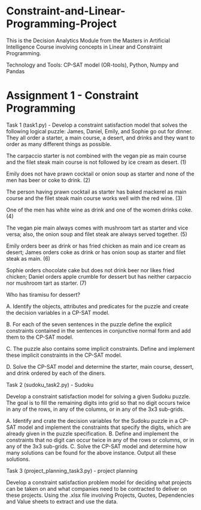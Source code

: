 # Constraint-and-Linear-Programming-Project
This is the Decision Analytics Module from the Masters in Artificial Intelligence Course involving concepts in Linear and Constraint Programming. 

Technology and Tools:
CP-SAT model (OR-tools), Python, Numpy and Pandas


# Assignment 1 - Constraint Programming


Task 1 (task1.py) - Develop a constraint satisfaction model that solves the following logical puzzle:
James, Daniel, Emily, and Sophie go out for dinner. They all order a starter, a main course, a desert, and drinks and they want to order as many different things as possible. 

The carpaccio starter is not combined with the vegan pie as main course and the filet steak main course is not followed by ice cream as desert. (1) 

Emily does not have prawn cocktail or onion soup as starter and none of the men has beer or coke to drink. (2) 

The person having prawn cocktail as starter has baked mackerel as main course and the filet steak main course works well with the red wine. (3) 

One of the men has white wine as drink and one of the women drinks coke. (4) 

The vegan pie main always comes with mushroom tart as starter and vice versa; also, the onion soup and filet steak are always served together. (5) 

Emily orders beer as drink or has fried chicken as main and ice cream as desert; James orders coke as drink or has onion soup as starter and filet steak as main. (6) 

Sophie orders chocolate cake but does not drink beer nor likes fried chicken; Daniel orders apple crumble for dessert but has neither carpaccio nor mushroom tart as starter. (7) 

Who has tiramisu for dessert? 

A. Identify the objects, attributes and predicates for the puzzle and create the decision variables in a CP-SAT model. 

B. For each of the seven sentences in the puzzle define the explicit constraints contained in the sentences in conjunctive normal form and add them to the CP-SAT model. 

C. The puzzle also contains some implicit constraints. Define and implement these implicit constraints in the CP-SAT model.
 
D. Solve the CP-SAT model and determine the starter, main course, dessert, and drink ordered by each of the diners. 

Task 2 (sudoku_task2.py) - Sudoku 

Develop a constraint satisfaction model for solving a given Sudoku puzzle. The goal is to fill the remaining digits into grid so that no digit occurs twice in any of the rows, in any of the columns, or in any of the 3x3 sub-grids.

A. Identify and crate the decision variables for the Sudoku puzzle in a CP-SAT model and implement the constraints that specify the digits, which are already given in the puzzle specification. 
B. Define and implement the constraints that no digit can occur twice in any of the rows or columns, or in any of the 3x3 sub-grids. 
C. Solve the CP-SAT model and determine how many solutions can be found for the above instance. Output all these solutions.

Task 3 (project_planning_task3.py) - project planning


Develop a constraint satisfaction problem model for deciding what projects can be taken on and what companies need to be contracted to deliver on these projects. Using the .xlsx file involving Projects, Quotes, Dependencies and Value sheets to extract and use the data. 
